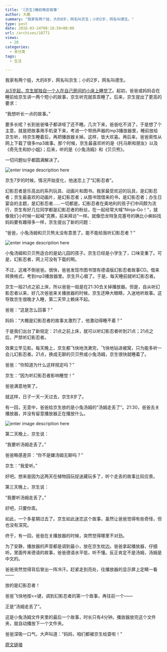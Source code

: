 ```yaml
---
title: '[京生]睡前晚安故事'
author: 大鹏
summary: "我家有两个娃，大的8岁，网名叫京生；小的2岁，网名叫德生。"
type: post
date: 2016-03-24T08:18:59+00:00
url: /archives/18771
views:
  - 28
categories:
  - 未分类
tags:
  - 生活

---
```

我家有两个娃，大的8岁，网名叫京生；小的2岁，网名叫德生。

[从5岁起，京生就独自一个人在自己房间的小床上睡觉了][1]。起初，爸爸或妈妈会在睡前给京生讲一两个短小的故事，京生听完就乖乖睡了。后来，京生提出了更高的要求：

“我想听长一点的故事。”

要多长呢？长到爸爸嗓子都讲哑了还不睡。几次下来，爸爸吃不消了，于是想了个主意，就是把故事用手机录下来，考进一个带扬声器的mp3播放器里，睡前放给京生听，待京生睡着后，再把播放器关掉。这样，皆大欢喜。再后来，爸爸索性从网上下载了很多mp3故事。那个时候，京生最喜欢听的是《托马斯和朋友》以及《奇先生和妙小姐》；后来，听的是《小兔汤姆》和《贝贝熊》。

一切问题似乎都圆满解决了。

![enter image description here][2]

京生7岁的时候，情况开始变化，他迷恋上了“幻影忍者”。

幻影忍者是乐高出的系列玩具、动画片和图书。我家最受欢迎的玩具，是幻影忍者；京生最喜欢的动画片，是幻影忍者；从图书馆借来的书，是幻影忍者；办生日宴会的主题，是幻影忍者……一切都是。幻影忍者在奥地利的孩子们中间颇为流行，京生有好几位同学都是幻影忍者的粉丝，在一起经常大喊“Ninja-Go！”，就像我们小时候一起喊“克赛，前来拜访”一样。就像恐龙特急克塞号的确比小蝌蚪找妈妈要有趣得多一样，京生提出了新的问题：

“爸爸，小兔汤姆和贝贝熊太没有意思了。能不能给我听幻影忍者？”

![enter image description here][3]

小兔汤姆和贝贝熊适合的是幼儿园的孩子。京生已经是小学生了，口味变重了。可是，幻影忍者，网上可没有下载的啊。

不过，这难不倒爸爸。很快，爸爸发现市图书馆有德语版幻影忍者故事CD。借来转换格式，考到mp3播放器里。京生开心极了。于是，每天睡前就听幻影忍者。

京生一般21点之前上床，所以爸爸一般是在21:30去关掉播放器。但是，自从听幻影忍者以来，好几次爸爸来关播放器的时候，京生还睁大眼睛，入迷地听故事。这导致京生很晚才入睡，第二天早上赖床不起。

爸爸：“这是怎么回事？”

妈妈：“大概是幻影忍者的故事太激烈了，他激动得睡不着？”

于是我们出台了新规定：21点之前上床，就可以听幻影忍者听到21点；21点之后，严禁听幻影忍者。

效果立竿见影。每天晚上，京生都飞快地洗漱完，飞快地钻进被窝，只为能多听一会儿幻影忍者。21点，换成无聊的贝贝熊或小兔汤姆，京生很快就睡着了。

爸爸：“你知道为什么这样规定吗？”

京生：“因为听幻影忍者影响睡觉！”

爸爸满意地笑了。

就这样，日子一天一天过去，京生8岁了。

有一回，无意中，爸爸给京生放的是小兔汤姆的“汤姆走丢了”。21:30，爸爸去关播放器，并没有留意播放器正在播放什么。

![enter image description here][4]

第二天晚上，京生说：

“我要听汤姆走丢了。”

爸爸略感差异：“你不是嫌汤姆无聊吗？”

京生：“我爱听。”

好吧。想来是因为这两天在植物园玩捉迷藏玩多了，听个走丢的故事比较应景。

第三天晚上，京生说：

“我要听汤姆走丢了。”

好吧，只要你乖。

如此，一个多星期过去了。京生如此迷恋这个故事，虽然让爸爸觉得有些奇怪，但也没有深究。

终于，有一回，爸爸在关播放器的时候，突然觉得哪里不对劲。

为了安静，播放器的声音都是调到最小，放在京生枕边。爸爸拿起播放器，仔细听。里面传来德语的故事，爸爸德语水平低，听不懂。反正肯定不是汤姆，汤姆是中文的。

爸爸突然觉得背后冒出一阵冷汗。赶紧走到亮处，往播放器的显示屏上定睛一看——

放的是幻影忍者！

爸爸飞快地按<<键，调到幻影忍者的第一个故事，再往前一个——

正是“汤姆走丢了”。

这是小兔汤姆文件夹里的最后一个故事，时长只有4分钟。播放器放完这个文件夹，就自动播放下一个文件夹。

爸爸深吸一口气，大声叫道：“妈妈，咱们都被京生给耍啦！”

 [1]: http://pzhao.org/archives/15538
 [2]: http://bilder.fernsehserien.de/gfx/bv/thomas-die-kleine-lokomotive-und-seine-freunde.jpg
 [3]: http://www.animationmagazine.net/wordpress/wp-content/uploads/LEGO-Ninjago-Masters-of-Spinjitzu-post-3.jpg
 [4]: http://img3x7.ddimg.cn/35/20/23801417-1_w_1.jpg

[原文链接](http://dapengde.com/archives/18771)

